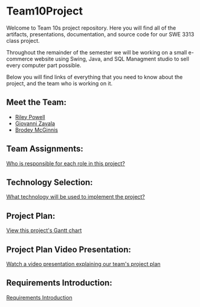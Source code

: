 # Team10Project
Welcome to Team 10s project repository. Here you will find all of the artifacts, presentations, documentation, and source code for our SWE 3313 class project.

Throughout the remainder of the semester we will be working on a small e-commerce website using Swing, Java, and SQL Managment studio to sell every computer part possible.

Below you will find links of everything that you need to know about the project, and the team who is working on it.

## Meet the Team:  
- [Riley Powell](https://github.com/brodeymc/Team10Project/blob/main/Riley_Powell.md)
- [Giovanni Zavala](https://github.com/brodeymc/Team10Project/blob/main/Giovanni's_Resume.md)
- [Brodey McGinnis](https://github.com/brodeymc/Team10Project/blob/main/Brodey_McGinnis_SWE_3313_Resume.md)

## Team Assignments: 
[Who is responsible for each role in this project?](https://github.com/brodeymc/Team10Project/blob/main/Team_Assignments.md)

## Technology Selection: 
[What technology will be used to implement the project?](https://github.com/brodeymc/Team10Project/blob/main/Technology_Selection.md)


## Project Plan: 
[View this project's Gantt chart](https://adkisson-swe-f23.youtrack.cloud/gantt-charts/174-16)

## Project Plan Video Presentation: 
[Watch a video presentation explaining our team's project plan](https://github.com/brodeymc/Team10Project/blob/main/Team10ProjectPlan.zip)

## Requirements Introduction:
[Requirements Introduction](https://github.com/brodeymc/Team10Project/blob/main/Requirements_Introduction.md)
